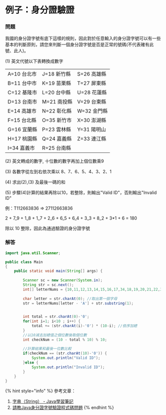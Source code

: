 # 例子：身分證驗證

### 問題

我國的身分證字號有底下這樣的規則，因此對於任意輸入的身分證字號可以有一些基本的判斷原則，請您來判斷一個身分證字號是否是正常的號碼(不代表確有此號、此人)。

(1) 英文代號以下表轉換成數字

|          |          |          |
| -------- | -------- | -------- |
| A=10 台北市 | J=18 新竹縣 | S=26 高雄縣 |
| B=11 台中市 | K=19 苗栗縣 | T=27 屏東縣 |
| C=12 基隆市 | L=20 台中縣 | U=28 花蓮縣 |
| D=13 台南市 | M=21 南投縣 | V=29 台東縣 |
| E=14 高雄市 | N=22 彰化縣 | W=32 金門縣 |
| F=15 台北縣 | O=35 新竹市 | X=30 澎湖縣 |
| G=16 宜蘭縣 | P=23 雲林縣 | Y=31 陽明山 |
| H=17 桃園縣 | Q=24 嘉義縣 | Z=33 連江縣 |
| I=34 嘉義市 | R=25 台南縣 |          |

(2) 英文轉成的數字, 十位數的數字再加上個位數乘9

(3) 各數字從左到右依次乘以 8、7、6、5、4、3、2、1

(4) 求出(2),(3) 及最後一碼的和

(5) 步驟(4)計算的結果再除以10，若整除，則輸出"Valid ID"，否則輸出"Invalid ID"

例：T112663836 => 27112663836

2 + 7_9 + 1_8 + 1_7 + 2_6 + 6_5 + 6_4 + 3_3 + 8_2 + 3\*1 + 6 = 180

除以 10 整除，因此為通過驗證的身分證字號

### 解答

```java
import java.util.Scanner;

public class Main
{
	public static void main(String[] args) {	
	    
	    Scanner sc = new Scanner(System.in);
		String str = sc.next();
		int[] letterNums = {10,11,12,13,14,15,16,17,34,18,19,20,21,22,35,23,24,25,26,27,28,29,32,30,31,33};
		
		char letter = str.charAt(0); //取出第一個字母
		str = letterNums[letter - 'A'] + str.substring(1); 

		
		int total = str.charAt(0)-'0';
		for(int i=1; i<10 ; i++) {
			total += (str.charAt(i)-'0') * (10-i); //依序加總
		}
		//以10減去加總值之個位數後取個位數
		int checkNum = (10 - total % 10) % 10;
		
		//計算結果和最後一位數比較
		if(checkNum == (str.charAt(10)-'0')) {
			System.out.println("Valid ID");
		}else {
			System.out.println("Invalid ID");
		}
	}
}
```

{% hint style="info" %}
參考文章：

1. [字串（String） - Java學習筆記](https://kent010341.github.io/java-tutorial/basic-input.html)
2. [請教Java身分證字號驗證程式碼問題](https://ithelp.ithome.com.tw/questions/10206804)
{% endhint %}

